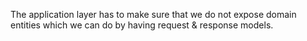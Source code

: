 The application layer has to make sure that we do not expose domain entities which we can do by
having request & response models.
